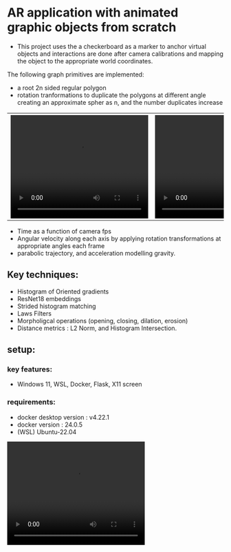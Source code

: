 
# AR application with animated graphic objects from scratch

- This project uses the a checkerboard as a marker to anchor virtual objects and interactions are done after camera calibrations and mapping the object to the appropriate world coordinates.

The following graph primitives are implemented:
- a root 2n sided regular polygon 
- rotation tranformations to duplicate the polygons at different angle creating an approximate spher as n, and the number duplicates increase



 <table>
  <tr>
    <th>
      <video width="320" height="240" controls autoplay>
        <source src="videos/2_4_120.mp4" type="video/mp4">
      </video>
    </th> 
    <th>
      <video width="320" height="240" controls autoplay>
        <source src="videos/6_8_120.mp4" type="video/mp4">
      </video>
    </th>
    <th>  
      <video width="320" height="240" controls autoplay>
        <source src="videos/16_20_240.mp4" type="video/mp4">
      </video>
    </th>
  </tr>
</table> 

- Time as a function of camera fps
- Angular velocity along each axis by applying rotation transformations at appropriate angles each frame
- parabolic trajectory, and acceleration modelling gravity.

## Key techniques:

- Histogram of Oriented gradients
- ResNet18 embeddings
- Strided histogram matching
- Laws Filters
- Morpholigcal operations (opening, closing, dilation, erosion)
- Distance metrics : L2 Norm, and Histogram Intersection.

## setup:

### key features:

- Windows 11, WSL, Docker, Flask, X11 screen

### requirements: 
- docker desktop version : v4.22.1
- docker version : 24.0.5
- (WSL) Ubuntu-22.04
<video width="320" height="240" controls>
  <source src="submission/VIDEOS/6_8_120.mp4" type="video/mp4">
</video>
